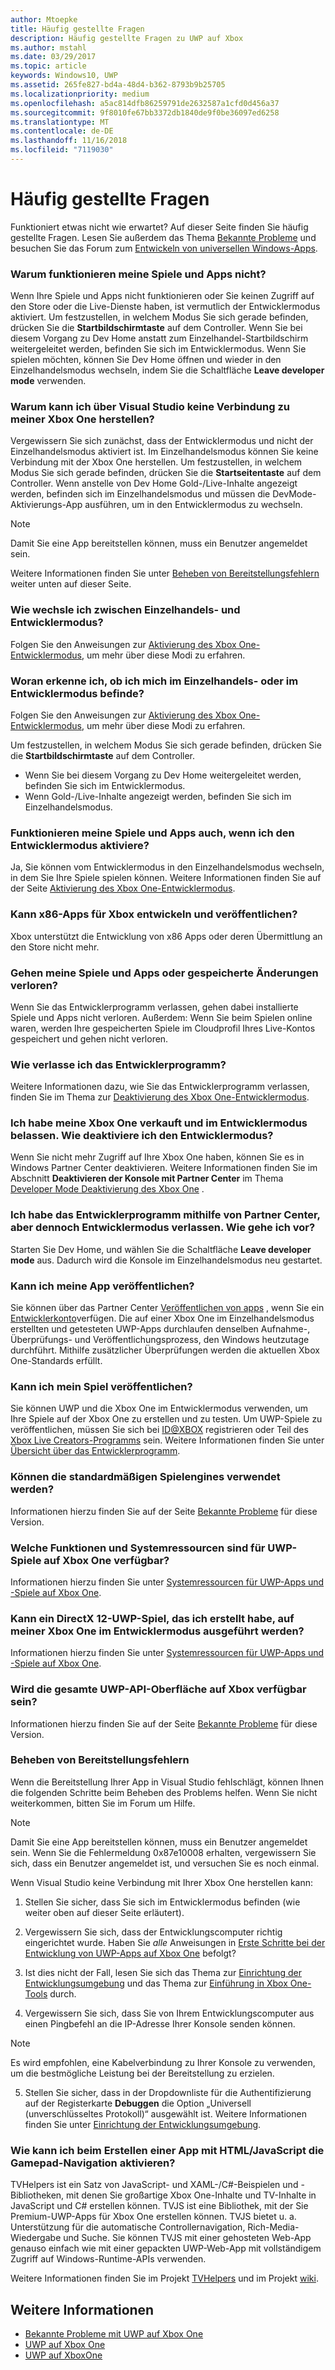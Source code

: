 ```yaml
---
author: Mtoepke
title: Häufig gestellte Fragen
description: Häufig gestellte Fragen zu UWP auf Xbox
ms.author: mstahl
ms.date: 03/29/2017
ms.topic: article
keywords: Windows10, UWP
ms.assetid: 265fe827-bd4a-48d4-b362-8793b9b25705
ms.localizationpriority: medium
ms.openlocfilehash: a5ac814dfb86259791de2632587a1cfd0d456a37
ms.sourcegitcommit: 9f8010fe67bb3372db1840de9f0be36097ed6258
ms.translationtype: MT
ms.contentlocale: de-DE
ms.lasthandoff: 11/16/2018
ms.locfileid: "7119030"
---
```

# <a name="frequently-asked-questions"></a>Häufig gestellte Fragen

Funktioniert etwas nicht wie erwartet? Auf dieser Seite finden Sie häufig gestellte Fragen. Lesen Sie außerdem das Thema [Bekannte Probleme](known-issues.md) und besuchen Sie das Forum zum [Entwickeln von universellen Windows-Apps](https://go.microsoft.com/fwlink/?linkid=839446). 

### <a name="why-arent-my-games-and-apps-working"></a>Warum funktionieren meine Spiele und Apps nicht?

Wenn Ihre Spiele und Apps nicht funktionieren oder Sie keinen Zugriff auf den Store oder die Live-Dienste haben, ist vermutlich der Entwicklermodus aktiviert. Um festzustellen, in welchem Modus Sie sich gerade befinden, drücken Sie die **Startbildschirmtaste** auf dem Controller. Wenn Sie bei diesem Vorgang zu Dev Home anstatt zum Einzelhandel-Startbildschirm weitergeleitet werden, befinden Sie sich im Entwicklermodus. Wenn Sie spielen möchten, können Sie Dev Home öffnen und wieder in den Einzelhandelsmodus wechseln, indem Sie die Schaltfläche **Leave developer mode** verwenden.

### <a name="why-cant-i-connect-to-my-xbox-one-using-visual-studio"></a>Warum kann ich über Visual Studio keine Verbindung zu meiner Xbox One herstellen?

Vergewissern Sie sich zunächst, dass der Entwicklermodus und nicht der Einzelhandelsmodus aktiviert ist. Im Einzelhandelsmodus können Sie keine Verbindung mit der Xbox One herstellen. Um festzustellen, in welchem Modus Sie sich gerade befinden, drücken Sie die **Startseitentaste** auf dem Controller. Wenn anstelle von Dev Home Gold-/Live-Inhalte angezeigt werden, befinden sich im Einzelhandelsmodus und müssen die DevMode-Aktivierungs-App ausführen, um in den Entwicklermodus zu wechseln.

> [!NOTE]
> Damit Sie eine App bereitstellen können, muss ein Benutzer angemeldet sein.

Weitere Informationen finden Sie unter [Beheben von Bereitstellungsfehlern](#fixing-deployment-failures) weiter unten auf dieser Seite.

### <a name="how-do-i-switch-between-retail-mode-and-developer-mode"></a>Wie wechsle ich zwischen Einzelhandels- und Entwicklermodus?

Folgen Sie den Anweisungen zur [Aktivierung des Xbox One-Entwicklermodus](devkit-activation.md), um mehr über diese Modi zu erfahren.

### <a name="how-do-i-know-if-i-am-in-retail-mode-or-developer-mode"></a>Woran erkenne ich, ob ich mich im Einzelhandels- oder im Entwicklermodus befinde?

Folgen Sie den Anweisungen zur [Aktivierung des Xbox One-Entwicklermodus](devkit-activation.md), um mehr über diese Modi zu erfahren. 

Um festzustellen, in welchem Modus Sie sich gerade befinden, drücken Sie die **Startbildschirmtaste** auf dem Controller. 
- Wenn Sie bei diesem Vorgang zu Dev Home weitergeleitet werden, befinden Sie sich im Entwicklermodus.
- Wenn Gold-/Live-Inhalte angezeigt werden, befinden Sie sich im Einzelhandelsmodus.

### <a name="will-my-games-and-apps-still-work-if-i-activate-developer-mode"></a>Funktionieren meine Spiele und Apps auch, wenn ich den Entwicklermodus aktiviere?

Ja, Sie können vom Entwicklermodus in den Einzelhandelsmodus wechseln, in dem Sie Ihre Spiele spielen können. Weitere Informationen finden Sie auf der Seite [Aktivierung des Xbox One-Entwicklermodus](devkit-activation.md). 

### <a name="can-i-develop-and-publish-x86-apps-for-xbox"></a>Kann x86-Apps für Xbox entwickeln und veröffentlichen?
Xbox unterstützt die Entwicklung von x86 Apps oder deren Übermittlung an den Store nicht mehr. 

### <a name="will-i-lose-my-games-and-apps-or-saved-changes"></a>Gehen meine Spiele und Apps oder gespeicherte Änderungen verloren?

Wenn Sie das Entwicklerprogramm verlassen, gehen dabei installierte Spiele und Apps nicht verloren. Außerdem: Wenn Sie beim Spielen online waren, werden Ihre gespeicherten Spiele im Cloudprofil Ihres Live-Kontos gespeichert und gehen nicht verloren.

### <a name="how-do-i-leave-the-developer-program"></a>Wie verlasse ich das Entwicklerprogramm?

Weitere Informationen dazu, wie Sie das Entwicklerprogramm verlassen, finden Sie im Thema zur [Deaktivierung des Xbox One-Entwicklermodus](devkit-deactivation.md).

### <a name="i-sold-my-xbox-one-and-left-it-in-developer-mode-how-do-i-deactivate-developer-mode"></a>Ich habe meine Xbox One verkauft und im Entwicklermodus belassen. Wie deaktiviere ich den Entwicklermodus?

Wenn Sie nicht mehr Zugriff auf Ihre Xbox One haben, können Sie es in Windows Partner Center deaktivieren. Weitere Informationen finden Sie im Abschnitt **Deaktivieren der Konsole mit Partner Center** im Thema [Developer Mode Deaktivierung des Xbox One](devkit-deactivation.md#deactivate-your-console-using-partner-center) . 

### <a name="i-left-the-developer-program-using-partner-center-but-im-in-still-developer-mode-what-do-i-do"></a>Ich habe das Entwicklerprogramm mithilfe von Partner Center, aber dennoch Entwicklermodus verlassen. Wie gehe ich vor?

Starten Sie Dev Home, und wählen Sie die Schaltfläche **Leave developer mode** aus. Dadurch wird die Konsole im Einzelhandelsmodus neu gestartet. 

### <a name="can-i-publish-my-app"></a>Kann ich meine App veröffentlichen?

Sie können über das Partner Center [Veröffentlichen von apps](../publish/index.md) , wenn Sie ein [Entwicklerkonto](https://developer.microsoft.com/store/register)verfügen. Die auf einer Xbox One im Einzelhandelsmodus erstellten und getesteten UWP-Apps durchlaufen denselben Aufnahme-, Überprüfungs- und Veröffentlichungsprozess, den Windows heutzutage durchführt. Mithilfe zusätzlicher Überprüfungen werden die aktuellen Xbox One-Standards erfüllt.

### <a name="can-i-publish-my-game"></a>Kann ich mein Spiel veröffentlichen?

Sie können UWP und die Xbox One im Entwicklermodus verwenden, um Ihre Spiele auf der Xbox One zu erstellen und zu testen. Um UWP-Spiele zu veröffentlichen, müssen Sie sich bei [ID@XBOX](http://www.xbox.com/Developers/id) registrieren oder Teil des [Xbox Live Creators-Programms](https://developer.microsoft.com/games/xbox/xboxlive/creator) sein. Weitere Informationen finden Sie unter [Übersicht über das Entwicklerprogramm](https://developer.microsoft.com/games/xbox/docs/xboxlive/get-started/developer-program-overview.html).

### <a name="will-the-standard-game-engines-work"></a>Können die standardmäßigen Spielengines verwendet werden?

Informationen hierzu finden Sie auf der Seite [Bekannte Probleme](known-issues.md) für diese Version.

### <a name="what-capabilities-and-system-resources-are-available-to-uwp-games-on-xbox-one"></a>Welche Funktionen und Systemressourcen sind für UWP-Spiele auf Xbox One verfügbar? 

Informationen hierzu finden Sie unter [Systemressourcen für UWP-Apps und -Spiele auf Xbox One](system-resource-allocation.md).

### <a name="if-i-create-a-directx-12-uwp-game-will-it-run-on-my-xbox-one-in-developer-mode"></a>Kann ein DirectX 12-UWP-Spiel, das ich erstellt habe, auf meiner Xbox One im Entwicklermodus ausgeführt werden?

Informationen hierzu finden Sie unter [Systemressourcen für UWP-Apps und -Spiele auf Xbox One](system-resource-allocation.md).

### <a name="will-the-entire-uwp-api-surface-be-available-on-xbox"></a>Wird die gesamte UWP-API-Oberfläche auf Xbox verfügbar sein?

Informationen hierzu finden Sie auf der Seite [Bekannte Probleme](known-issues.md) für diese Version.

### <a name="fixing-deployment-failures"></a>Beheben von Bereitstellungsfehlern

Wenn die Bereitstellung Ihrer App in Visual Studio fehlschlägt, können Ihnen die folgenden Schritte beim Beheben des Problems helfen. Wenn Sie nicht weiterkommen, bitten Sie im Forum um Hilfe.

> [!NOTE]
> Damit Sie eine App bereitstellen können, muss ein Benutzer angemeldet sein. Wenn Sie die Fehlermeldung 0x87e10008 erhalten, vergewissern Sie sich, dass ein Benutzer angemeldet ist, und versuchen Sie es noch einmal.

Wenn Visual Studio keine Verbindung mit Ihrer Xbox One herstellen kann:

1. Stellen Sie sicher, dass Sie sich im Entwicklermodus befinden (wie weiter oben auf dieser Seite erläutert).
2. Vergewissern Sie sich, dass der Entwicklungscomputer richtig eingerichtet wurde. Haben Sie *alle* Anweisungen in [Erste Schritte bei der Entwicklung von UWP-Apps auf Xbox One](getting-started.md) befolgt? 

3. Ist dies nicht der Fall, lesen Sie sich das Thema zur [Einrichtung der Entwicklungsumgebung](development-environment-setup.md) und das Thema zur [Einführung in Xbox One-Tools](introduction-to-xbox-tools.md) durch.

4. Vergewissern Sie sich, dass Sie von Ihrem Entwicklungscomputer aus einen Pingbefehl an die IP-Adresse Ihrer Konsole senden können.
  > [!NOTE]
  > Es wird empfohlen, eine Kabelverbindung zu Ihrer Konsole zu verwenden, um die bestmögliche Leistung bei der Bereitstellung zu erzielen.

5. Stellen Sie sicher, dass in der Dropdownliste für die Authentifizierung auf der Registerkarte **Debuggen** die Option „Universell (unverschlüsseltes Protokoll)“ ausgewählt ist. Weitere Informationen finden Sie unter [Einrichtung der Entwicklungsumgebung](development-environment-setup.md).


### <a name="if-im-building-an-app-using-htmljavascript-how-do-i-enable-gamepad-navigation"></a>Wie kann ich beim Erstellen einer App mit HTML/JavaScript die Gamepad-Navigation aktivieren?

TVHelpers ist ein Satz von JavaScript- und XAML-/C#-Beispielen und -Bibliotheken, mit denen Sie großartige Xbox One-Inhalte und TV-Inhalte in JavaScript und C# erstellen können. TVJS ist eine Bibliothek, mit der Sie Premium-UWP-Apps für Xbox One erstellen können. TVJS bietet u. a. Unterstützung für die automatische Controllernavigation, Rich-Media-Wiedergabe und Suche. Sie können TVJS mit einer gehosteten Web-App genauso einfach wie mit einer gepackten UWP-Web-App mit vollständigem Zugriff auf Windows-Runtime-APIs verwenden.

Weitere Informationen finden Sie im Projekt [TVHelpers](https://github.com/Microsoft/TVHelpers) und im Projekt [wiki](https://github.com/Microsoft/TVHelpers/wiki).

## <a name="see-also"></a>Weitere Informationen
- [Bekannte Probleme mit UWP auf Xbox One](known-issues.md)
- [UWP auf Xbox One](index.md)
- [UWP auf XboxOne](index.md)

